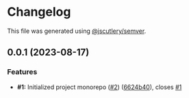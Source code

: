 # Changelog

This file was generated using [@jscutlery/semver](https://github.com/jscutlery/semver).

## 0.0.1 (2023-08-17)


### Features

* **#1:** Initialized project monorepo ([#2](https://github.com/fss-fmi/sugaming/issues/2)) ([6624b40](https://github.com/fss-fmi/sugaming/commit/6624b4023551f7959f88f2d0c6c2e535c58bf6db)), closes [#1](https://github.com/fss-fmi/sugaming/issues/1)
